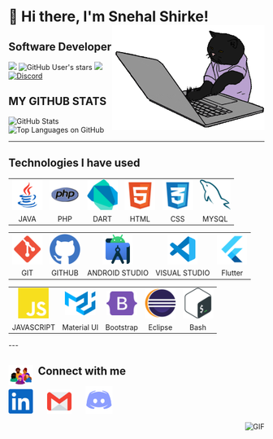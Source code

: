 <div>

# 👋 Hi there, I'm Snehal Shirke!</a> <img align='right' src="/.github/cat.gif" height="" width="300" alt="coding cat">
## Software Developer

</div>

<div>



![](https://img.shields.io/github/followers/snehalshirke?label=follow&logo=github&style=flat-square)
![GitHub User's stars](https://img.shields.io/github/stars/snehalshirke?label=%E2%AD%90GitHub%20stars&style=flat-square)
![](https://komarev.com/ghpvc/?username=snehalshirke&style=flat-square&color=ff69b4)
<a href="https://discord.gg/az7Au3ZDGW">![Discord](https://img.shields.io/discord/686069011481362462?logo=discord&style=flat-square&label=web%20dev%20community)</a>

</div>

## MY GITHUB STATS
<div align="left">
  
  ![GitHub Stats](http://github-profile-summary-cards.vercel.app/api/cards/stats?username=snehalshirke&theme=github_dark)
  ![Top Languages on GitHub](http://github-profile-summary-cards.vercel.app/api/cards/most-commit-language?username=snehalshirke&theme=github_dark)

<!-- <div>
<p align="bottom">
<img src="https://github-readme-stats.vercel.app/api/top-langs?username=snehalshirke&show_icons=true&locale=en&layout=compact&theme=radical" alt="most used languages" height=160 />
<img src="https://github-readme-stats.vercel.app/api?username=snehalshirke&show_icons=true&locale=en&layout=compact&theme=radical" alt="Snehal's Github Stats" height=160 />
<p> -->

***

## Technologies I have used

<table >
	<tr align="center">
		<td>
			<img src="/.github/icons/java.svg" width="60"/>
		</td>
		<td >
			<img src="/.github/icons/php.svg" width="60"/>
		</td>
		<td >
			<img src="/.github/icons/dart.svg" width="60"/>
		</td>
		<td >
			<img src="/.github/icons/html.svg" width="60"/>
		</td>
		<td >
			<img src="/.github/icons/css.svg" width="60"/>
		</td>
		<td>
			<img src="/.github/icons/mysql.svg" width="60"/>
		</td>
    </tr>
    <tr align="center">
    	<td>JAVA</td>
    	<td>PHP</td>
    	<td>DART</td>
    	<td>HTML</td>
    	<td>CSS</td>
			<td>MYSQL</td>
    </tr>

</table>
<table >
	<tr align="center">
		<td >
			<img src="/.github/icons/git.svg" width="60"/>
		</td>
		<td >
			<img src="/.github/icons/githubcolor.svg" width="60"/>
		</td>
		<td >
			<img src="/.github/icons/androidstudio.svg" width="60"/>
		</td>
		<td>
			<img src="/.github/icons/visualstudio.svg" width="60"/>
		</td>
		<td >
			<img src="/.github/icons/flutter.svg" width="60"/>
		</td>
		<!-- <td >
			<img src="/.github/icons/s3.svg" width="60"/>
		</td> -->
	</tr>
	<tr align="center">
		<td>GIT</td>
		<td>GITHUB</td>
		<td>ANDROID STUDIO</td>
		<td>VISUAL STUDIO</td>
		<td>Flutter</td>
		<!-- <td>AWS S3</td> -->
	</tr>
</table>
<table >
	<tr align="center">
		<td >
			<img src="/.github/icons/javascript.svg" width="60"/>
		</td>
		<td >
			<img src="/.github/icons/materialui.svg" width="60"/>
		</td>
		<td >
			<img src="/.github/icons/bootstrap.svg" width="60"/>
		</td>
		<td >
			<img src="/.github/icons/eclipse.svg" width="60"/>
		</td>
		<!-- <td >
			<img src="/.github/icons/vercel.svg" width="60"/>
		</td> -->
		<td >
			<img src="/.github/icons/bash.svg" width="60"/>
		</td>
	</tr>
	<tr align="center">
		<td>JAVASCRIPT</td>
		<td>Material UI</td>
		<td>Bootstrap</td>
		<td>Eclipse</td>
		<!-- <td>Vercel</td> -->
		<td>Bash</td>
	</tr>
</table>
---

## <img src="/.github/community.gif" width="48" align="left">&nbsp;&nbsp;Connect with me

<p align="left">
<a href="https://www.linkedin.com/in/snehal-shirke/"><img src="/.github/icons/linkedin.svg" width="48"></a>&nbsp;&nbsp;&nbsp;&nbsp;&nbsp;&nbsp;
<a href="mailto:snehalshirke7148@gmail.com"><img src="/.github/icons/email.svg" width="48"></a>&nbsp;&nbsp;&nbsp;&nbsp;&nbsp;&nbsp;
<a href="https://discord.com/invite/F6SQYyAV"><img src="/.github/icons/discord.svg" width="54"></a>&nbsp;&nbsp;&nbsp;&nbsp;&nbsp;&nbsp;
</p>
<p align="right"><img height="250px" width="200px" alt="GIF" src="https://media.tenor.com/images/03726cf974172491d5a348d0ac25125b/tenor.gif" /></p>